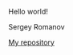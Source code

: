 Hello world!

Sergey Romanov 

[My repository](https://github.com/geniusatthemoment/I-am-barbie-girl-in-a-barbie-world)
